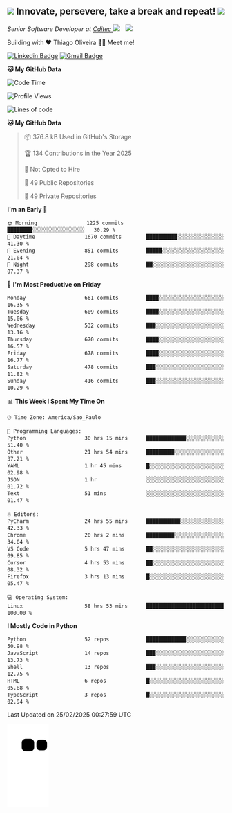 <h2><img src="https://emojis.slackmojis.com/emojis/images/1531849430/4246/blob-sunglasses.gif?1531849430" width="30"/> Innovate, persevere, take a break and repeat! <img src="https://media.giphy.com/media/12oufCB0MyZ1Go/giphy.gif" width="50"></h2>
<img align='right' src="https://media.giphy.com/media/M9gbBd9nbDrOTu1Mqx/giphy.gif" width="230">
<p><em>Senior Software Developer at <a href="https://www.cditec.com.br/">Cditec
</a><img src="https://media.giphy.com/media/WUlplcMpOCEmTGBtBW/giphy.gif" width="30"> 
</em></p>



Building with ❤️ Thiago Oliveira 👋🏽 Meet me!

[![Linkedin Badge](https://img.shields.io/badge/-Thiago-blue?style=flat-square&logo=Linkedin&logoColor=white&link=https://www.linkedin.com/in/tgmarinho/)](https://www.linkedin.com/in/thiagoceconelo/) 
[![Gmail Badge](https://img.shields.io/badge/-thiceconelo@gmail.com-c14438?style=flat-square&logo=Gmail&logoColor=white&link=mailto:thiceconelo@gmail.com)](mailto:thiceconelo@gmail.com)

</em></p>

<!-- <span style="height ">
![Anurag's GitHub stats](https://github-readme-stats.vercel.app/api?username=arthurspk&show_icons=true&theme=tokyonight)
</span> -->

**🐱 My GitHub Data** 
<!--START_SECTION:waka-->
![Code Time](http://img.shields.io/badge/Code%20Time-2%2C665%20hrs%2046%20mins-blue)

![Profile Views](http://img.shields.io/badge/Profile%20Views-0-blue)

![Lines of code](https://img.shields.io/badge/From%20Hello%20World%20I%27ve%20Written-5.7%20million%20lines%20of%20code-blue)

**🐱 My GitHub Data** 

> 📦 376.8 kB Used in GitHub's Storage 
 > 
> 🏆 134 Contributions in the Year 2025
 > 
> 🚫 Not Opted to Hire
 > 
> 📜 49 Public Repositories 
 > 
> 🔑 49 Private Repositories 
 > 
**I'm an Early 🐤** 

```text
🌞 Morning                1225 commits        ████████░░░░░░░░░░░░░░░░░   30.29 % 
🌆 Daytime                1670 commits        ██████████░░░░░░░░░░░░░░░   41.30 % 
🌃 Evening                851 commits         █████░░░░░░░░░░░░░░░░░░░░   21.04 % 
🌙 Night                  298 commits         ██░░░░░░░░░░░░░░░░░░░░░░░   07.37 % 
```
📅 **I'm Most Productive on Friday** 

```text
Monday                   661 commits         ████░░░░░░░░░░░░░░░░░░░░░   16.35 % 
Tuesday                  609 commits         ████░░░░░░░░░░░░░░░░░░░░░   15.06 % 
Wednesday                532 commits         ███░░░░░░░░░░░░░░░░░░░░░░   13.16 % 
Thursday                 670 commits         ████░░░░░░░░░░░░░░░░░░░░░   16.57 % 
Friday                   678 commits         ████░░░░░░░░░░░░░░░░░░░░░   16.77 % 
Saturday                 478 commits         ███░░░░░░░░░░░░░░░░░░░░░░   11.82 % 
Sunday                   416 commits         ███░░░░░░░░░░░░░░░░░░░░░░   10.29 % 
```


📊 **This Week I Spent My Time On** 

```text
🕑︎ Time Zone: America/Sao_Paulo

💬 Programming Languages: 
Python                   30 hrs 15 mins      █████████████░░░░░░░░░░░░   51.40 % 
Other                    21 hrs 54 mins      █████████░░░░░░░░░░░░░░░░   37.21 % 
YAML                     1 hr 45 mins        █░░░░░░░░░░░░░░░░░░░░░░░░   02.98 % 
JSON                     1 hr                ░░░░░░░░░░░░░░░░░░░░░░░░░   01.72 % 
Text                     51 mins             ░░░░░░░░░░░░░░░░░░░░░░░░░   01.47 % 

🔥 Editors: 
PyCharm                  24 hrs 55 mins      ███████████░░░░░░░░░░░░░░   42.33 % 
Chrome                   20 hrs 2 mins       █████████░░░░░░░░░░░░░░░░   34.04 % 
VS Code                  5 hrs 47 mins       ██░░░░░░░░░░░░░░░░░░░░░░░   09.85 % 
Cursor                   4 hrs 53 mins       ██░░░░░░░░░░░░░░░░░░░░░░░   08.32 % 
Firefox                  3 hrs 13 mins       █░░░░░░░░░░░░░░░░░░░░░░░░   05.47 % 

💻 Operating System: 
Linux                    58 hrs 53 mins      █████████████████████████   100.00 % 
```

**I Mostly Code in Python** 

```text
Python                   52 repos            █████████████░░░░░░░░░░░░   50.98 % 
JavaScript               14 repos            ███░░░░░░░░░░░░░░░░░░░░░░   13.73 % 
Shell                    13 repos            ███░░░░░░░░░░░░░░░░░░░░░░   12.75 % 
HTML                     6 repos             █░░░░░░░░░░░░░░░░░░░░░░░░   05.88 % 
TypeScript               3 repos             █░░░░░░░░░░░░░░░░░░░░░░░░   02.94 % 
```




 Last Updated on 25/02/2025 00:27:59 UTC
<!--END_SECTION:waka-->

![Snake animation](https://github.com/rafaballerini/rafaballerini/blob/output/github-contribution-grid-snake.svg)


<!---
ceconelo/ceconelo is a ✨ special ✨ repository because its `README.md` (this file) appears on your GitHub profile.
You can click the Preview link to take a look at your changes.
--->
